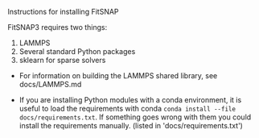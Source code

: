 Instructions for installing FitSNAP 

FitSNAP3 requires two things:

1. LAMMPS
2. Several standard Python packages
3. sklearn for sparse solvers

* For information on building the LAMMPS shared library, see docs/LAMMPS.md

* If you are installing Python modules with a conda environment, it is useful to load the requirements with conda `conda install --file docs/requirements.txt`. If something goes wrong with them you could install the requirements manually. (listed in 'docs/requirements.txt')

